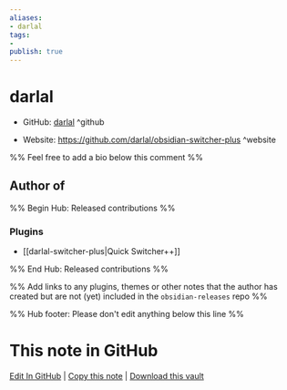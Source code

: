 ```yaml
---
aliases:
- darlal
tags:
- 
publish: true
---
```


# darlal

- GitHub: [darlal](https://github.com/darlal/) ^github
<!-- - Discord: `@` ^discord-->
- Website: <https://github.com/darlal/obsidian-switcher-plus> ^website
<!-- - [[Publish sites|Publish site]]: <https://> ^publish-->

%% Feel free to add a bio below this comment %%


## Author of

%% Begin Hub: Released contributions %%
### Plugins
- [[darlal-switcher-plus|Quick Switcher++]]

%% End Hub: Released contributions %%

%% Add links to any plugins, themes or other notes that the author has created but are not (yet) included in the `obsidian-releases` repo %%

<!--
### Unlisted plugins
-->

<!--
### Others
-->

<!--
## Sponsor this author
-->

<!-- - [[GitHub sponsors]]: [Sponsor @darlal on GitHub Sponsors](https://github.com/sponsors/darlal) ^github-sponsor-->
<!-- - [[Buy me a coffee]]: <https://> ^buy-me-a-coffee-->
<!-- - [[PayPal]]: <https://> ^paypal-->
<!-- - [[Patreon]]: <https://> ^patreon-->

<!--
## Follow this author
-->

<!-- - [[YouTube Channels|On YouTube]]: <https://> ^youtube-->
<!-- - Twitter: <https://> ^twitter-->
<!-- - ... -->

%% Hub footer: Please don't edit anything below this line %%

# This note in GitHub

<span class="git-footer">[Edit In GitHub](https://github.dev/obsidian-community/obsidian-hub/blob/main/01%20-%20Community/People/darlal.md "git-hub-edit-note") | [Copy this note](https://raw.githubusercontent.com/obsidian-community/obsidian-hub/main/01%20-%20Community/People/darlal.md "git-hub-copy-note") | [Download this vault](https://github.com/obsidian-community/obsidian-hub/archive/refs/heads/main.zip "git-hub-download-vault") </span>
